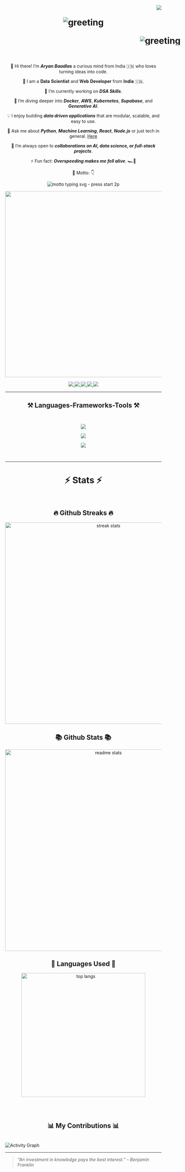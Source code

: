 <img align="right" src="https://visitor-badge.laobi.icu/badge?page_id=be-a-guptaji.be-a-guptaji" />

<!-- Fixed README snippet (GitHub-friendly) -->
<h1 align="center">
  <img
    src="https://readme-typing-svg.herokuapp.com/?font=Press+Start+2P&size=40&center=true&vCenter=true&width=1000&height=70&duration=2500&pause=1000&lines=Hi+There!+👋;+I+am+Aryan+Baadlas!+😉;"
    alt="greeting"
  />
<p align="center" style="line-height:1;width:1000px;">
  <img
    src="https://readme-typing-svg.herokuapp.com/?font=Press+Start+2P&size=40&center=true&vCenter=true&width=1000&height=70&duration=2500&pause=1000&lines=I+am+a+Data+Scientist!+🔬;+I+am+a+Web+Developer!+🌐;"
    alt="greeting"
  />
</p>
</h1>

<br/>

<div align="center">

👋 Hi there! I’m **_Aryan Baadlas_** a curious mind from India 🇮🇳 who loves turning ideas into code.

🔬  I am a 𝐃𝐚𝐭𝐚 𝐒𝐜𝐢𝐞𝐧𝐭𝐢𝐬𝐭 and 𝐖𝐞𝐛 𝐃𝐞𝐯𝐞𝐥𝐨𝐩𝐞𝐫 from 𝐈𝐧𝐝𝐢𝐚 🇮🇳.

🔭 I’m currently working on **_DSA Skills_**.

🌱 I’m diving deeper into **_Docker_**, **_AWS_**, **_Kubernetes_**, **_Supabase_**, and **_Generative AI_**.

💡 I enjoy building **_data driven applications_** that are modular, scalable, and easy to use.

💬 Ask me about **_Python_**, **_Machine Learning_**, **_React_**, **_Node.js_** or just tech in general. [Here](https://www.linkedin.com/in/aryanbaadlas/)

🤝 I’m always open to **_collaborations on AI, data science, or full-stack projects_**.

⚡ Fun fact: **_Overspeeding makes me fell alive_**. 🏎️🛞

🎯 Motto: 👇

<p align="center">
  <img
    src="https://readme-typing-svg.herokuapp.com/?font=Press+Start+2P&size=18&center=true&vCenter=true&width=950&height=90&duration=3500&pause=900&lines=🚀+If+I+can+do+it%2C+anyone+can;💡+Dream.+Code.+Deploy.;🌱+Evolving+one+line+of+code+at+a+time;🔥+Breaking+problems%2C+building+solutions;⚡+Keep+it+simple%2C+make+it+powerful;🌐+Coding+the+future%2C+one+project+at+a+time"
    alt="motto typing svg - press start 2p"
  />
</p>
 
 </div>
 
<p align="center">
  <img src="https://user-images.githubusercontent.com/74038190/212749171-b84692a8-2b04-4e3b-93ca-ac14705da224.gif" width="600" />
</p>
 
<div align="center"> 
  <a href="mailto:aryanbaadlas@gmail.com" target="_blank">
    <img src="https://img.shields.io/badge/Gmail-333333?style=for-the-badge&logo=gmail&logoColor=red" />
  </a>

  <a href="https://www.linkedin.com/in/aryanbaadlas/" target="_blank">
    <img src="https://img.shields.io/badge/LinkedIn-0A66C2?style=for-the-badge&logo=linkedin&logoColor=white" />
  </a>

  <a href="https://leetcode.com/u/aryanbaadlas/" target="_blank">
    <img src="https://img.shields.io/badge/LeetCode-000000?style=for-the-badge&logo=leetcode&logoColor=yellow" />
  </a>

  <a href="https://www.instagram.com/be_a_guptaji" target="_blank">
    <img src="https://img.shields.io/badge/Instagram-E4405F?style=for-the-badge&logo=instagram&logoColor=white" />
  </a>

  <a href="https://github.com/be-a-guptaji" target="_blank">
    <img src="https://img.shields.io/badge/Portfolio-FF5722?style=for-the-badge&logo=todoist&logoColor=white" />
  </a>
</div>
 <hr/>
 
<h2 align="center">⚒️ Languages-Frameworks-Tools ⚒️</h2>

<br/>

<div align="center">

  <!-- Row 1: Data Science & Tools -->

<img src="https://skillicons.dev/icons?i=python,r,lua,mysql,mongodb,julia,firebase,supabase,flask,postman,aws,docker,kubernetes" /><br>

  <!-- Row 2: Web Development -->

<img src="https://skillicons.dev/icons?i=react,nextjs,nodejs,express,javascript,typescript,html,css,tailwind,bootstrap,mui" /><br>

  <!-- Row 3: Programming Languages & Tools -->

<img src="https://skillicons.dev/icons?i=java,c,cpp,git,github,vscode,figma,vercel,netlify" /><br>

</div>

<br/>

<hr/>

<h1 align="center">⚡ Stats ⚡</h1>
<br>
<div align=center>
<h2 align="center">🔥 Github Streaks 🔥</h2>
  <img width=650 src="https://github-readme-streak-stats.herokuapp.com/?user=be-a-guptaji&count_private=true&theme=react&border_radius=10" alt="streak stats"/>
<h2 align="center">📚 Github Stats 📚</h2>
  <img width=650 src="https://github-readme-stats.vercel.app/api?username=be-a-guptaji&count_private=true&show_icons=true&theme=react&rank_icon=github&border_radius=10" alt="readme stats" />
<h2 align="center">🎨 Languages Used 🎨</h2>
  <img width=400 align="center" src="https://github-readme-stats.vercel.app/api/top-langs/?username=be-a-guptaji&langs_count=10&layout=compact&theme=react&border_radius=10&size_weight=0.5&count_weight=0.5&exclude_repo=github-readme-stats" alt="top langs" />
</div>

<br/><br/>

<h2 align="center">📊 My Contributions 📊</h2>

<br/>

<img src="https://github-readme-activity-graph.vercel.app/graph?username=be-a-guptaji&bg_color=0D1117&color=58A6FF&line=238636&point=1F6FEB&area=true&hide_border=true" alt="Activity Graph" />

<hr/>

> *“An investment in knowledge pays the best interest.” – Benjamin Franklin*

